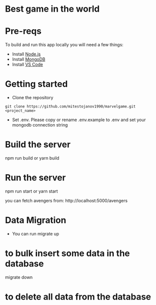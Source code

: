 # Best game in the world

# Pre-reqs
To build and run this app locally you will need a few things:
- Install [Node.js](https://nodejs.org/en/)
- Install [MongoDB](https://docs.mongodb.com/manual/installation/)
- Install [VS Code](https://code.visualstudio.com/)

# Getting started
- Clone the repository
```
git clone https://github.com/mitestojanov1990/marvelgame.git <project_name>
```
- Set .env. Please copy or rename .env.example to .env and set your mongodb connection string

# Build the server

npm run build
or
yarn build

# Run the server

npm run start
or
yarn start

you can fetch avengers from: http://localhost:5000/avengers

# Data Migration 
- You can run 
migrate up 
# to bulk insert some data in the database
migrate down
# to delete all data from the database
